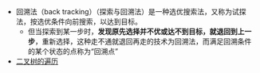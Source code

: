- 回溯法（back tracking）（探索与回溯法）是一种选优搜索法，又称为试探法，按选优条件向前搜索，以达到目标。
	- 但当探索到某一步时，**发现原先选择并不优或达不到目标，就退回到上一步**，重新选择，这种走不通就退回再走的技术为回溯法，而满足回溯条件的某个状态的点称为“回溯点”
- [二叉树的遍历](../../考研/408/数据结构/二叉树的遍历.md)